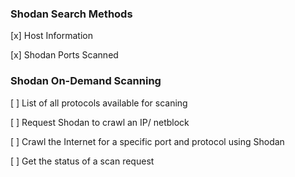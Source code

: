 ### Shodan Search Methods
[x] Host Information

[x] Shodan Ports Scanned

### Shodan On-Demand Scanning
[ ] List of all protocols available for scaning

[ ] Request Shodan to crawl an IP/ netblock

[ ] Crawl the Internet for a specific port and protocol using Shodan

[ ] Get the status of a scan request

